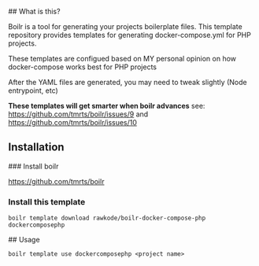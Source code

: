 ## What is this?

Boilr is a tool for generating your projects boilerplate files. This template repository provides templates for generating docker-compose.yml for PHP projects.

These templates are configued based on MY personal opinion on how docker-compose works best for PHP projects

After the YAML files are generated, you may need to tweak slightly (Node entrypoint, etc)

**These templates will get smarter when boilr advances**
see: https://github.com/tmrts/boilr/issues/9 and https://github.com/tmrts/boilr/issues/10

## Installation

### Install boilr

https://github.com/tmrts/boilr

### Install this template

`boilr template download rawkode/boilr-docker-compose-php dockercomposephp`

## Usage

`boilr template use dockercomposephp <project name>`

